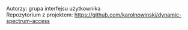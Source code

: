 Autorzy: grupa interfejsu użytkownika  
Repozytorium z projektem: https://github.com/karolnowinski/dynamic-spectrum-access